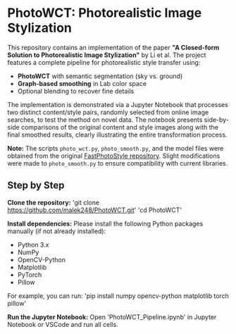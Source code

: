 # PhotoWCT: Photorealistic Image Stylization

This repository contains an implementation of the paper **"A Closed-form Solution to Photorealistic Image Stylization"** by Li et al. The project features a complete pipeline for photorealistic style transfer using:
- **PhotoWCT** with semantic segmentation (sky vs. ground)
- **Graph-based smoothing** in Lab color space
- Optional blending to recover fine details

The implementation is demonstrated via a Jupyter Notebook that processes two distinct content/style pairs, randomly selected from online image searches, to test the method on novel data. The notebook presents side-by-side comparisons of the original content and style images along with the final smoothed results, clearly illustrating the entire transformation process.


**Note:** The scripts `photo_wct.py`, `photo_smooth.py`, and the model files were obtained from the original [FastPhotoStyle repository](https://github.com/NVIDIA/FastPhotoStyle). Slight modifications were made to `photo_smooth.py` to ensure compatibility with current libraries.

## Step by Step

**Clone the repository:**
'git clone https://github.com/malek248/PhotoWCT.git'
'cd PhotoWCT'

**Install dependencies:**
Please install the following Python packages manually (if not already installed):

- Python 3.x
- NumPy
- OpenCV-Python
- Matplotlib
- PyTorch
- Pillow

For example, you can run:
'pip install numpy opencv-python matplotlib torch pillow'

**Run the Jupyter Notebook:**
Open 'PhotoWCT_Pipeline.ipynb' in Jupyter Notebook or VSCode and run all cells.

